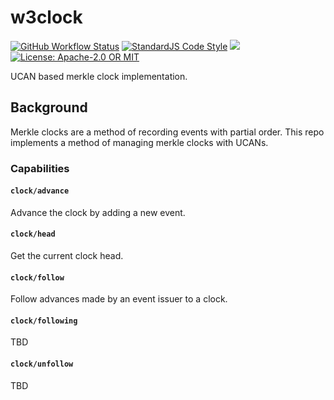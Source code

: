 # w3clock

<p>
  <a href="https://github.com/web3-storage/w3clock/actions/workflows/test.yml"><img alt="GitHub Workflow Status" src="https://img.shields.io/github/actions/workflow/status/web3-storage/w3clock/test.yml?branch=main&style=for-the-badge" /></a>
  <a href="https://standardjs.com"><img alt="StandardJS Code Style" src="https://img.shields.io/badge/code_style-standard-brightgreen.svg?style=for-the-badge" /></a>
  <a href="https://discord.com/channels/806902334369824788/864892166470893588"><img src="https://img.shields.io/badge/chat-discord?style=for-the-badge&logo=discord&label=discord&logoColor=ffffff&color=7389D8" /></a>
  <a href="https://github.com/web3-storage/w3clock/blob/main/LICENSE.md"><img alt="License: Apache-2.0 OR MIT" src="https://img.shields.io/badge/LICENSE-Apache--2.0%20OR%20MIT-yellow?style=for-the-badge" /></a>
</p>


UCAN based merkle clock implementation.

## Background

Merkle clocks are a method of recording events with partial order. This repo implements a method of managing merkle clocks with UCANs.

### Capabilities

#### `clock/advance`

Advance the clock by adding a new event.

#### `clock/head`

Get the current clock head.

#### `clock/follow`

Follow advances made by an event issuer to a clock.

#### `clock/following`

TBD

#### `clock/unfollow`

TBD
